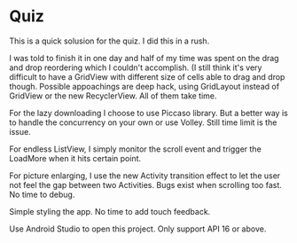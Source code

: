 Quiz
====
This is a quick solusion for the quiz. I did this in a rush. 

I was told to finish it in one day and half of my time was spent on the drag and drop reordering which I couldn't accomplish. (I still think it's very difficult to have a GridView with different size of cells able to drag and drop though. Possible appoachings are deep hack, using GridLayout instead of GridView or the new RecyclerView. All of them take time.

For the lazy downloading I choose to use Piccaso library. But a better way is to handle the concurrency on your own or use Volley. Still time limit is the issue.

For endless ListView, I simply monitor the scroll event and trigger the LoadMore when it hits certain point.

For picture enlarging, I use the new Activity transition effect to let the user not feel the gap between two Activities. Bugs exist when scrolling too fast. No time to debug.

Simple styling the app. No time to add touch feedback.

Use Android Studio to open this project. Only support API 16 or above.
